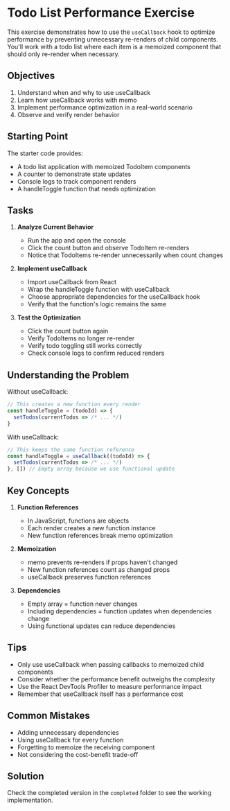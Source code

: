 # Todo List Performance Exercise

This exercise demonstrates how to use the `useCallback` hook to optimize performance by preventing unnecessary re-renders of child components. You'll work with a todo list where each item is a memoized component that should only re-render when necessary.

## Objectives

1. Understand when and why to use useCallback
2. Learn how useCallback works with memo
3. Implement performance optimization in a real-world scenario
4. Observe and verify render behavior

## Starting Point

The starter code provides:
- A todo list application with memoized TodoItem components
- A counter to demonstrate state updates
- Console logs to track component renders
- A handleToggle function that needs optimization

## Tasks

1. **Analyze Current Behavior**
   - Run the app and open the console
   - Click the count button and observe TodoItem re-renders
   - Notice that TodoItems re-render unnecessarily when count changes

2. **Implement useCallback**
   - Import useCallback from React
   - Wrap the handleToggle function with useCallback
   - Choose appropriate dependencies for the useCallback hook
   - Verify that the function's logic remains the same

3. **Test the Optimization**
   - Click the count button again
   - Verify TodoItems no longer re-render
   - Verify todo toggling still works correctly
   - Check console logs to confirm reduced renders

## Understanding the Problem

Without useCallback:
```javascript
// This creates a new function every render
const handleToggle = (todoId) => {
  setTodos(currentTodos => /* ... */)
}
```

With useCallback:
```javascript
// This keeps the same function reference
const handleToggle = useCallback((todoId) => {
  setTodos(currentTodos => /* ... */)
}, []) // Empty array because we use functional update
```

## Key Concepts

1. **Function References**
   - In JavaScript, functions are objects
   - Each render creates a new function instance
   - New function references break memo optimization

2. **Memoization**
   - memo prevents re-renders if props haven't changed
   - New function references count as changed props
   - useCallback preserves function references

3. **Dependencies**
   - Empty array = function never changes
   - Including dependencies = function updates when dependencies change
   - Using functional updates can reduce dependencies

## Tips

- Only use useCallback when passing callbacks to memoized child components
- Consider whether the performance benefit outweighs the complexity
- Use the React DevTools Profiler to measure performance impact
- Remember that useCallback itself has a performance cost

## Common Mistakes

- Adding unnecessary dependencies
- Using useCallback for every function
- Forgetting to memoize the receiving component
- Not considering the cost-benefit trade-off

## Solution

Check the completed version in the `completed` folder to see the working implementation.